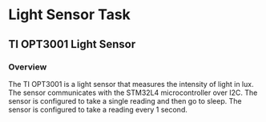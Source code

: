 # Light Sensor Task
## TI OPT3001 Light Sensor

### Overview
The TI OPT3001 is a light sensor that measures the intensity of light in lux. The sensor communicates with the STM32L4 microcontroller over I2C. The sensor is configured to take a single reading and then go to sleep. The sensor is configured to take a reading every 1 second.